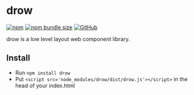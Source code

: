 # drow

<a href="https://www.npmjs.com/package/drow"><img alt="npm" src="https://img.shields.io/npm/v/drow"></a>
<a href="https://bundlephobia.com/result?p=drow"><img alt="npm bundle size" src="https://img.shields.io/bundlephobia/min/drow"></a>
<a href="https://github.com/Michael77/drow/blob/master/LICENSE"><img alt="GitHub" src="https://img.shields.io/github/license/michael77/drow"></a>

<p>drow is a low level layout web component library.</p>

## Install

- Run `npm install drow`
- Put `<script src='node_modules/drow/dist/drow.js'></script>` in the head of your index.html


